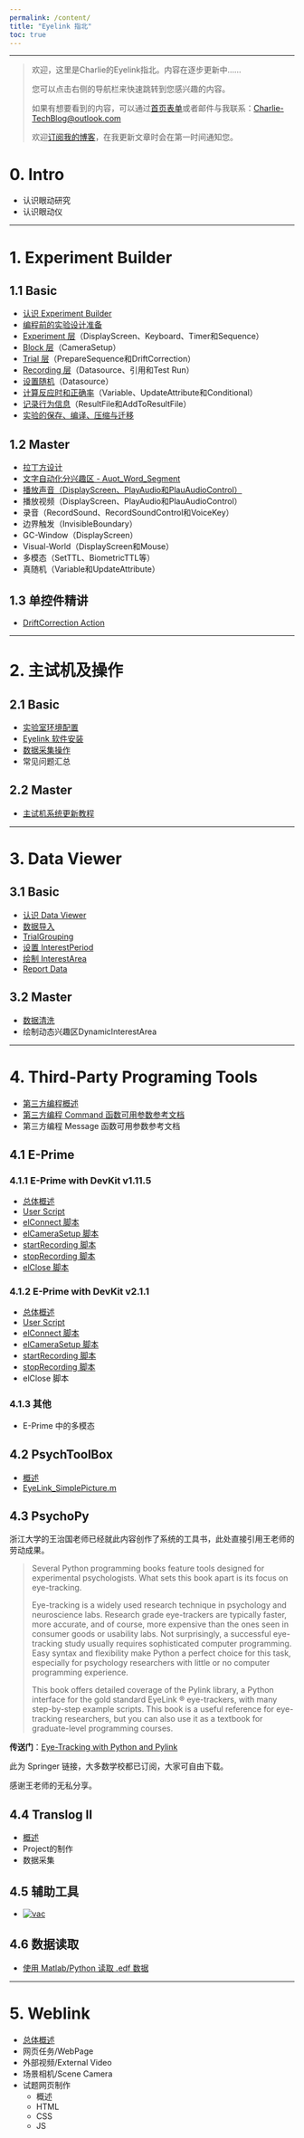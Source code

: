 ```yaml
---
permalink: /content/
title: "Eyelink 指北"
toc: true
---
```


---

>欢迎，这里是Charlie的Eyelink指北。内容在逐步更新中……
>
>您可以点击右侧的导航栏来快速跳转到您感兴趣的内容。
>
>如果有想要看到的内容，可以通过[首页表单](/)或者邮件与我联系：Charlie-TechBlog@outlook.com
>
>欢迎[订阅我的博客](/blog%20usage/add_rss_feed/)，在我更新文章时会在第一时间通知您。

# 0. Intro

* 认识眼动研究
* 认识眼动仪

---

# 1. Experiment Builder

## 1.1 Basic

* [认识 Experiment Builder](/eyelink/EB_Intro/)
* [编程前的实验设计准备](/eyelink/Experiment_Design/)
* [Experiment 层](/eyelink/Experiment_Level/)（DisplayScreen、Keyboard、Timer和Sequence）
* [Block 层](/eyelink/Block_Level/)（CameraSetup）
* [Trial 层](/eyelink/Trial_Level/)（PrepareSequence和DriftCorrection）
* [Recording 层](/eyelink/Recording_Level/)（Datasource、引用和Test Run）
* [设置随机](/eyelink/set_trial_random/)（Datasource）
* [计算反应时和正确率](/eyelink/calcuate_rt_n_acc/#1-计算反应时)（Variable、UpdateAttribute和Conditional）
* [记录行为信息](/eyelink/calcuate_rt_n_acc/#23-保存到result-file)（ResultFile和AddToResultFile）
* [实验的保存、编译、压缩与迁移](/eyelink/exp_package_save_n_transfer/)

## 1.2 Master

* [拉丁方设计](/eyelink/latin_square_random/)
* [文字自动化分兴趣区 - Auot_Word_Segment](/eyelink/eb_auto_word_segment/)
* [播放声音（DisplayScreen、PlayAudio和PlauAudioControl）](/eyelink/eb-play_sound/)
* 播放视频（DisplayScreen、PlayAudio和PlauAudioControl）
* 录音（RecordSound、RecordSoundControl和VoiceKey）
* 边界触发（InvisibleBoundary）
* GC-Window（DisplayScreen）
* Visual-World（DisplayScreen和Mouse）
* 多模态（SetTTL、BiometricTTL等）
* 真随机（Variable和UpdateAttribute）

## 1.3 单控件精讲

* [DriftCorrection Action](/eyelink/Drift/)

---

# 2. 主试机及操作

## 2.1 Basic

* [实验室环境配置](/eyelink/LabSetup/)
* [Eyelink 软件安装](/eyelink/install_software/)
* [数据采集操作](/eyelink/data_collection/)
* 常见问题汇总

## 2.2 Master

* [主试机系统更新教程](/eyelink/host-system-update/)

---

# 3. Data Viewer

## 3.1 Basic

* [认识 Data Viewer](/eyelink/DV_Intro/)
* [数据导入](/eyelink/dv_import_data/)
* [TrialGrouping](/eyelink/Trial_Grouping/)
* [设置 InterestPeriod](/eyelink/dv_set_IP/)
* [绘制 InterestArea](/eyelink/dv_set_ia/)
* [Report Data](/eyelink/dv_report_data/)

## 3.2 Master

* [数据清洗](/eyelink/dv-4_stage_fixation_cleaning/)
* 绘制动态兴趣区DynamicInterestArea

---

# 4. Third-Party Programing Tools

* [第三方编程概述](/eyelink/3rd-intro/)
* [第三方编程 Command 函数可用参数参考文档](/eyelink/3rd-programing/3rd_comand_ini/)
* 第三方编程 Message 函数可用参数参考文档

## 4.1 E-Prime

### 4.1.1 E-Prime with DevKit v1.11.5

* [总体概述](/eyelink/e-prime/eprime_overview/)
* [User Script](/eyelink/e-prime/eprime-user_script/)
* [elConnect 脚本](/eyelink/e-prime/eprime_elconnect/)
* [elCameraSetup 脚本](/eyelink/e-prime/eprime_elCameraSetup/)
* [startRecording 脚本](/eyelink/e-prime/eprime_startRecording/)
* [stopRecording 脚本](/eyelink/e-prime/eprime_stopRecording/)
* [elClose 脚本](/eyelink/e-prime/eprime_elClose/)

### 4.1.2 E-Prime with DevKit v2.1.1

* [总体概述](/eyelink/e-prime/eprime-overview_devkit_2_1_1/)
* [User Script](/eyelink/e-prime/eprime-user_script_devkit_2_1_1/)
* [elConnect 脚本](/eyelink/e-prime/eprime-elconnect_devkit_2_1_1/)
* [elCameraSetup 脚本](/eyelink/e-prime/eprime-clCameraSetup_devkit_2_1_1/)
* [startRecording 脚本](/eyelink/e-prime/eprime-startRecording_devkit_2_1_1/)
* [stopRecording 脚本](/eyelink/e-prime/eprime-stopRecording_devkit_2_1_1/)
* elClose 脚本

### 4.1.3 其他

* E-Prime 中的多模态

## 4.2 PsychToolBox

* [概述](/eyelink/3rd-matlab_overview/)
* [EyeLink_SimplePicture.m](/eyelink/3rd-matlab_SimplePicture/)

## 4.3 PsychoPy

浙江大学的王治国老师已经就此内容创作了系统的工具书，此处直接引用王老师的劳动成果。

> Several Python programming books feature tools designed for experimental psychologists. What sets this book apart is its focus on eye-tracking.
> 
> Eye-tracking is a widely used research technique in psychology and neuroscience labs. Research grade eye-trackers are typically faster, more accurate, and of course, more expensive than the ones seen in consumer goods or usability labs. Not surprisingly, a successful eye-tracking study usually requires sophisticated computer programming. Easy syntax and flexibility make Python a perfect choice for this task, especially for psychology researchers with little or no computer programming experience.
> 
> This book offers detailed coverage of the Pylink library, a Python interface for the gold standard EyeLink ® eye-trackers, with many step-by-step example scripts. This book is a useful reference for eye-tracking researchers, but you can also use it as a textbook for graduate-level programming courses.

**传送门**：[Eye-Tracking with Python and Pylink](https://link.springer.com/book/10.1007%2F978-3-030-82635-2)

此为 Springer 链接，大多数学校都已订阅，大家可自由下载。

感谢王老师的无私分享。

## 4.4 Translog II

* [概述](/eyelink/translog-ii/translog-overview/)
* Project的制作
* 数据采集

## 4.5 辅助工具

* [![vac](https://img.shields.io/badge/Visual_Angle_Calculator-v1.0-green)](/tools/tools_vac/)

## 4.6 数据读取

* [使用 Matlab/Python 读取 .edf 数据](/eyelink/3rd-read_edf/)

---

# 5. Weblink

* [总体概述](/eyelink/wl-overview/)
* 网页任务/WebPage
* 外部视频/External Video
* 场景相机/Scene Camera
* 试题网页制作
    * 概述
    * HTML
    * CSS
    * JS
